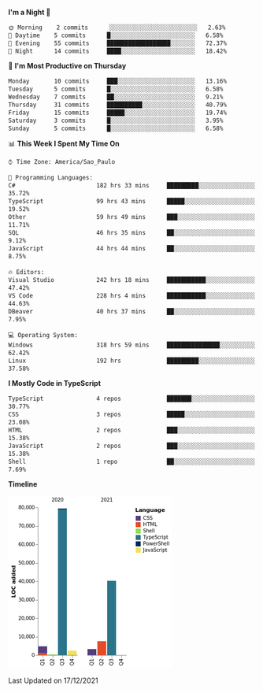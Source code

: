 <!--START_SECTION:waka-->
**I'm a Night 🦉** 

```text
🌞 Morning    2 commits      ░░░░░░░░░░░░░░░░░░░░░░░░░   2.63% 
🌆 Daytime    5 commits      █░░░░░░░░░░░░░░░░░░░░░░░░   6.58% 
🌃 Evening    55 commits     ██████████████████░░░░░░░   72.37% 
🌙 Night      14 commits     ████░░░░░░░░░░░░░░░░░░░░░   18.42%

```
📅 **I'm Most Productive on Thursday** 

```text
Monday       10 commits     ███░░░░░░░░░░░░░░░░░░░░░░   13.16% 
Tuesday      5 commits      █░░░░░░░░░░░░░░░░░░░░░░░░   6.58% 
Wednesday    7 commits      ██░░░░░░░░░░░░░░░░░░░░░░░   9.21% 
Thursday     31 commits     ██████████░░░░░░░░░░░░░░░   40.79% 
Friday       15 commits     █████░░░░░░░░░░░░░░░░░░░░   19.74% 
Saturday     3 commits      █░░░░░░░░░░░░░░░░░░░░░░░░   3.95% 
Sunday       5 commits      █░░░░░░░░░░░░░░░░░░░░░░░░   6.58%

```


📊 **This Week I Spent My Time On** 

```text
⌚︎ Time Zone: America/Sao_Paulo

💬 Programming Languages: 
C#                       182 hrs 33 mins     █████████░░░░░░░░░░░░░░░░   35.72% 
TypeScript               99 hrs 43 mins      █████░░░░░░░░░░░░░░░░░░░░   19.52% 
Other                    59 hrs 49 mins      ███░░░░░░░░░░░░░░░░░░░░░░   11.71% 
SQL                      46 hrs 35 mins      ██░░░░░░░░░░░░░░░░░░░░░░░   9.12% 
JavaScript               44 hrs 44 mins      ██░░░░░░░░░░░░░░░░░░░░░░░   8.75%

🔥 Editors: 
Visual Studio            242 hrs 18 mins     ███████████░░░░░░░░░░░░░░   47.42% 
VS Code                  228 hrs 4 mins      ███████████░░░░░░░░░░░░░░   44.63% 
DBeaver                  40 hrs 37 mins      ██░░░░░░░░░░░░░░░░░░░░░░░   7.95%

💻 Operating System: 
Windows                  318 hrs 59 mins     ███████████████░░░░░░░░░░   62.42% 
Linux                    192 hrs             █████████░░░░░░░░░░░░░░░░   37.58%

```

**I Mostly Code in TypeScript** 

```text
TypeScript               4 repos             ███████░░░░░░░░░░░░░░░░░░   30.77% 
CSS                      3 repos             █████░░░░░░░░░░░░░░░░░░░░   23.08% 
HTML                     2 repos             ███░░░░░░░░░░░░░░░░░░░░░░   15.38% 
JavaScript               2 repos             ███░░░░░░░░░░░░░░░░░░░░░░   15.38% 
Shell                    1 repo              ██░░░░░░░░░░░░░░░░░░░░░░░   7.69%

```


**Timeline**

![Chart not found](https://raw.githubusercontent.com/jonhoffmam/jonhoffmam/master/charts/bar_graph.png) 


 Last Updated on 17/12/2021
<!--END_SECTION:waka-->
